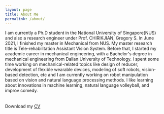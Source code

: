 ```yaml
---
layout: page
title: About Me
permalink: /about/
---
```

I am currently a Ph.D student in the National University of Singapore(NUS) and also a research engineer under Prof. CHIRIKJIAN, Gregory S.
In June 2021, I finished my master in Mechanical from NUS. My master research title is Tele-rehabilitation Assistant Vision System. Before that, I started my academic career in mechanical engineering, with a Bachelor's degree in mechanical engineering from Dalian University of Technology. I spent some time working on mechanical-related topics like design of reducer, development of flexible wearable devices, modeling of soft robots, vision-based detection, etc and I am currently working on robot manipulation based on vision and natural language processing methods. I like learning about innovations in machine learning, natural language volleyball, and improv comedy.   
<br>
<br>
Download my <a href="https://drive.google.com/file/d/1m8wPOF9XseigQHwI_7iMlGPlsSNvfyZZ/view?usp=sharing" download="Sun Zhanhong - CV">CV</a><br>
<br>
